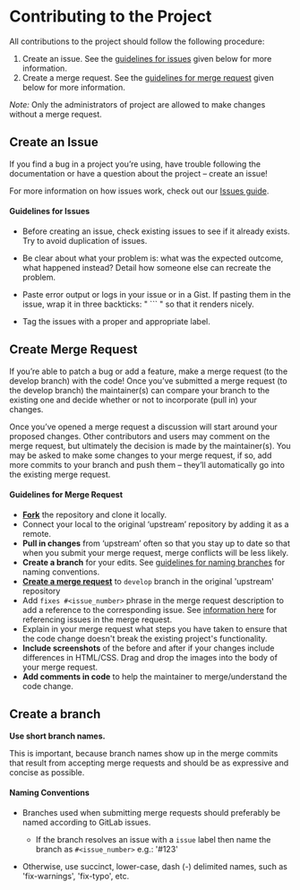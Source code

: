 Contributing to the Project
=========================

All contributions to the project should follow the following procedure:

1. Create an issue. See the [guidelines for issues](#create-an-issue) given below for more information.
2. Create a merge request. See the [guidelines for merge request](#create-merge-request) given below for more information.

*Note:* Only the administrators of project are allowed to make changes without a merge request.

Create an Issue
---------------

If you find a bug in a project you’re using, have trouble following the documentation or have a question about the project – create an issue! 

For more information on how issues work, check out our [Issues guide](https://gitlab.com/help/user/project/issues/index.md).

#### Guidelines for Issues


 - Before creating an issue, check existing issues to see if it already
   exists. Try to avoid duplication of issues.
   
 - Be clear about what your problem is: what was the expected outcome,
   what happened instead? Detail how someone else can recreate the
   problem.
   
 - Paste error output or logs in your issue or in a Gist. If pasting
   them in the issue, wrap it in three backticks: " ``` "  so that it
   renders nicely.
 
- Tag the issues with a proper and appropriate label.
	

Create Merge Request
------------

If you’re able to patch a bug or add a feature, make a merge request (to the develop branch) with the code! Once you’ve submitted a merge request (to the develop branch) the maintainer(s) can compare your branch to the existing one and decide whether or not to incorporate (pull in) your changes.

Once you’ve opened a merge request a discussion will start around your proposed changes. Other contributors and users may comment on the merge request, but ultimately the decision is made by the maintainer(s). You may be asked to make some changes to your merge request, if so, add more commits to your branch and push them – they’ll automatically go into the existing merge request.

#### Guidelines for Merge Request

- **[Fork](https://gitlab.com/help/gitlab-basics/fork-project.md)** the repository and clone it locally. 
- Connect your local to the original ‘upstream’ repository by adding it as a remote. 
- **Pull in changes** from ‘upstream’ often so that you stay up to date so that when you submit your merge request, merge conflicts will be less likely.
- **Create a branch** for your edits. See [guidelines for naming branches](#create-a-branch) for naming conventions.
- **[Create a merge request](https://gitlab.com/help/user/project/merge_requests/index.md)** to `develop` branch in the original 'upstream' repository
- Add `fixes #<issue_number>` phrase in the merge request description to add a reference to the corresponding issue. See [information here](https://gitlab.com/help/user/project/issues/index.md) for referencing issues in the merge request.
- Explain in your merge request what steps you have taken to ensure that the code change doesn't break the existing project's functionality.
- **Include screenshots** of the before and after if your changes include differences in HTML/CSS. Drag and drop the images into the body of your merge request.
- **Add comments in code** to help the maintainer to merge/understand the code change.

Create a branch
-----------------

**Use short branch names.**  

This is important, because branch names show up in the merge commits that result from accepting merge requests and should be as expressive and concise as possible.

#### Naming Conventions

- Branches used when submitting merge requests should preferably be named according to GitLab issues.
  - If the branch resolves an issue with a `issue` label then name the branch as `#<issue_number>` e.g.: '#123'
  
- Otherwise, use succinct, lower-case, dash (-) delimited names, such as 'fix-warnings', 'fix-typo', etc. 


